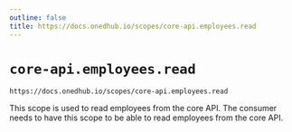 ```yaml
---
outline: false
title: https://docs.onedhub.io/scopes/core-api.employees.read
---
```


# `core-api.employees.read`
`https://docs.onedhub.io/scopes/core-api.employees.read`<C/>



This scope is used to read employees from the core API. The consumer needs to have this scope to be able to read employees
from the core API.



